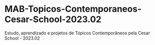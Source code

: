 # MAB-Topicos-Contemporaneos-Cesar-School-2023.02
Estudo, aprendizado e projetos de Tópicos Contemporâneos pela Cesar School - 2023.02
